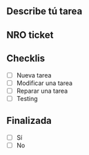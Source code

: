 ## Describe tú tarea

## NRO ticket

## Checklis
- [ ] Nueva tarea
- [ ] Modificar una tarea
- [ ] Reparar una tarea
- [ ] Testing

## Finalizada
- [ ] Sí
- [ ] No
